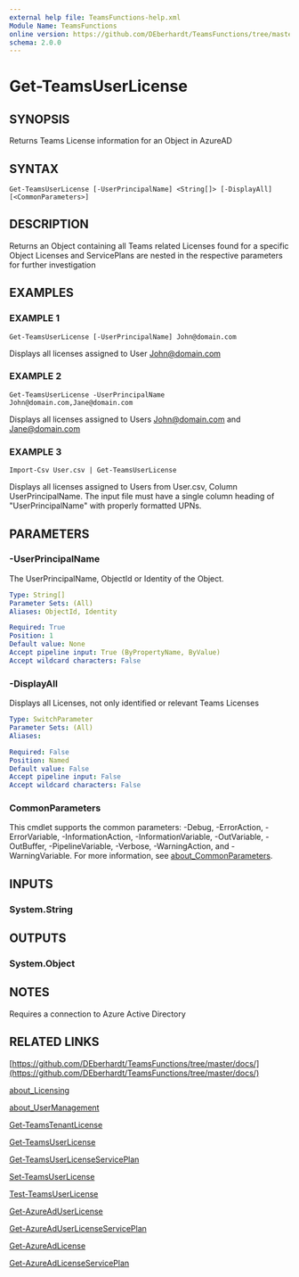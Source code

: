 ```yaml
---
external help file: TeamsFunctions-help.xml
Module Name: TeamsFunctions
online version: https://github.com/DEberhardt/TeamsFunctions/tree/master/docs/
schema: 2.0.0
---
```


# Get-TeamsUserLicense

## SYNOPSIS
Returns Teams License information for an Object in AzureAD

## SYNTAX

```
Get-TeamsUserLicense [-UserPrincipalName] <String[]> [-DisplayAll] [<CommonParameters>]
```

## DESCRIPTION
Returns an Object containing all Teams related Licenses found for a specific Object
Licenses and ServicePlans are nested in the respective parameters for further investigation

## EXAMPLES

### EXAMPLE 1
```
Get-TeamsUserLicense [-UserPrincipalName] John@domain.com
```

Displays all licenses assigned to User John@domain.com

### EXAMPLE 2
```
Get-TeamsUserLicense -UserPrincipalName John@domain.com,Jane@domain.com
```

Displays all licenses assigned to Users John@domain.com and Jane@domain.com

### EXAMPLE 3
```
Import-Csv User.csv | Get-TeamsUserLicense
```

Displays all licenses assigned to Users from User.csv, Column UserPrincipalName.
The input file must have a single column heading of "UserPrincipalName" with properly formatted UPNs.

## PARAMETERS

### -UserPrincipalName
The UserPrincipalName, ObjectId or Identity of the Object.

```yaml
Type: String[]
Parameter Sets: (All)
Aliases: ObjectId, Identity

Required: True
Position: 1
Default value: None
Accept pipeline input: True (ByPropertyName, ByValue)
Accept wildcard characters: False
```

### -DisplayAll
Displays all Licenses, not only identified or relevant Teams Licenses

```yaml
Type: SwitchParameter
Parameter Sets: (All)
Aliases:

Required: False
Position: Named
Default value: False
Accept pipeline input: False
Accept wildcard characters: False
```

### CommonParameters
This cmdlet supports the common parameters: -Debug, -ErrorAction, -ErrorVariable, -InformationAction, -InformationVariable, -OutVariable, -OutBuffer, -PipelineVariable, -Verbose, -WarningAction, and -WarningVariable. For more information, see [about_CommonParameters](http://go.microsoft.com/fwlink/?LinkID=113216).

## INPUTS

### System.String
## OUTPUTS

### System.Object
## NOTES
Requires a connection to Azure Active Directory

## RELATED LINKS

[https://github.com/DEberhardt/TeamsFunctions/tree/master/docs/](https://github.com/DEberhardt/TeamsFunctions/tree/master/docs/)

[about_Licensing]()

[about_UserManagement]()

[Get-TeamsTenantLicense]()

[Get-TeamsUserLicense]()

[Get-TeamsUserLicenseServicePlan]()

[Set-TeamsUserLicense]()

[Test-TeamsUserLicense]()

[Get-AzureAdUserLicense]()

[Get-AzureAdUserLicenseServicePlan]()

[Get-AzureAdLicense]()

[Get-AzureAdLicenseServicePlan]()

